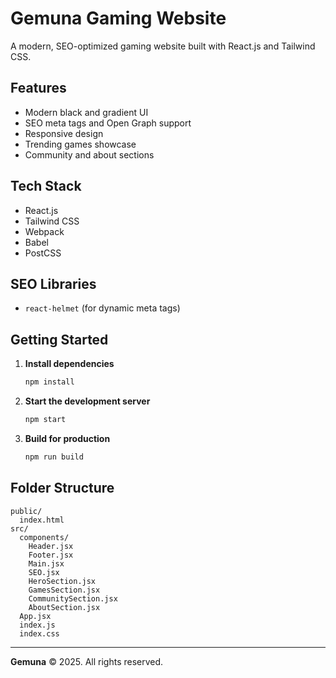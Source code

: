 # Gemuna Gaming Website

A modern, SEO-optimized gaming website built with React.js and Tailwind CSS.

## Features
- Modern black and gradient UI
- SEO meta tags and Open Graph support
- Responsive design
- Trending games showcase
- Community and about sections

## Tech Stack
- React.js
- Tailwind CSS
- Webpack
- Babel
- PostCSS

## SEO Libraries
- `react-helmet` (for dynamic meta tags)

## Getting Started

1. **Install dependencies**
   ```sh
   npm install
   ```
2. **Start the development server**
   ```sh
   npm start
   ```
3. **Build for production**
   ```sh
   npm run build
   ```

## Folder Structure
```
public/
  index.html
src/
  components/
    Header.jsx
    Footer.jsx
    Main.jsx
    SEO.jsx
    HeroSection.jsx
    GamesSection.jsx
    CommunitySection.jsx
    AboutSection.jsx
  App.jsx
  index.js
  index.css
```

---

**Gemuna** &copy; 2025. All rights reserved.
